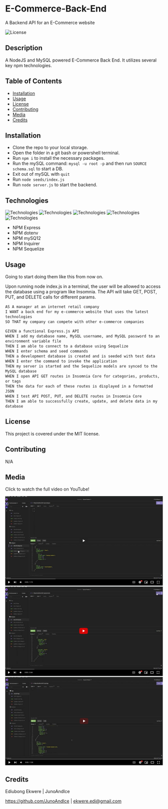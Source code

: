 # E-Commerce-Back-End

A Backend API for an E-Commerce website
  
![License](https://img.shields.io/badge/License-MIT-blue.svg)
  
## Description
  
A NodeJS and MySQL powered E-Commerce Back End. It utilizes several key npm technologies.
  
## Table of Contents
  
- [Installation](#installation)
- [Usage](#usage)
- [License](#license)
- [Contributing](#contributing)
- [Media](#media)
- [Credits](#credits)
  
## Installation
  
- Clone the repo to your local storage.
- Open the folder in a git bash or powershell terminal.
- Run `npm i` to install the necessary packages.
- Run the mySQL command: `mysql -u root -p` and then run `SOURCE schema.sql` to start a DB.
- Exit out of mySQL with `quit`
- Run `node seeds/index.js`
- Run `node server.js` to start the backend.

## Technologies

![Technologies](https://img.shields.io/badge/-Git-F05032?logo=Git&logoColor=white)
![Technologies](https://img.shields.io/badge/-JavaScript-007396?logo=JavaScript&logoColor=white)
![Technologies](https://img.shields.io/badge/-Node.js-339933?logo=Node.js&logoColor=white)
![Technologies](https://img.shields.io/badge/-npm-CB3837?logo=npm&logoColor=white)
![Technologies](https://img.shields.io/badge/-MySQL-4479A1?logo=MySQL&logoColor=white)

- NPM Express
- NPM dotenv
- NPM mySQ12
- NPM Inquirer
- NPM Sequelize
  
## Usage

Going to start doing them like this from now on.

Upon running node index.js in a terminal, the user will be allowed to access the database using a program like Insomnia. The API will take GET, POST, PUT, and DELETE calls for different params.

```
AS A manager at an internet retail company
I WANT a back end for my e-commerce website that uses the latest technologies
SO THAT my company can compete with other e-commerce companies
```

```
GIVEN a functional Express.js API
WHEN I add my database name, MySQL username, and MySQL password to an environment variable file
THEN I am able to connect to a database using Sequelize
WHEN I enter schema and seed commands
THEN a development database is created and is seeded with test data
WHEN I enter the command to invoke the application
THEN my server is started and the Sequelize models are synced to the MySQL database
WHEN I open API GET routes in Insomnia Core for categories, products, or tags
THEN the data for each of these routes is displayed in a formatted JSON
WHEN I test API POST, PUT, and DELETE routes in Insomnia Core
THEN I am able to successfully create, update, and delete data in my database
```

## License
  
This project is covered under the MIT license.
  
## Contributing
  
N/A
  
## Media

Click to watch the full video on YouTube!

  [![Category Video](./assets/Category.png)](https://youtu.be/Sdg4MHNV_OU)
  [![Products Video](./assets//Products.png)](https://youtu.be/yoo1-1VMb34)
  [![Tag Video](./assets/Tags.png)](https://youtu.be/Ap-swvuhBpc)

## Credits

  Ediubong Ekwere | JunoAndIce

  <https://github.com/JunoAndIce> | [ekwere.edi@gmail.com](mailto:ekwere.edi@gmail.com)
  